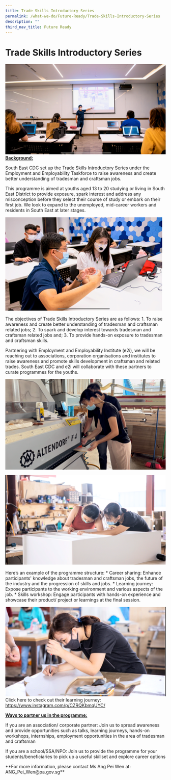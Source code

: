 ```yaml
---
title: Trade Skills Introductory Series
permalink: /what-we-do/Future-Ready/Trade-Skills-Introductory-Series
description: ""
third_nav_title: Future Ready
---
```

Trade Skills Introductory Series
===
![](/images/What%20We%20Do/Future%20Ready/Trades%20Skills%20Introductory%20Series%202%20(2).png)
<u>**Background:**</u>
</p>
South East CDC set up the Trade Skills Introductory Series under the Employment and Employability Taskforce to raise awareness and create better understanding of tradesman and craftsman jobs.
</p>
This programme is aimed at youths aged 13 to 20 studying or living in South East District to provide exposure, spark interest and address any misconception before they select their course of study or embark on their first job. We look to expand to the unemployed, mid-career workers and residents in South East at later stages.   

![](/images/What%20We%20Do/Future%20Ready/Trades%20Skills%20Introductory%20Series%203%20(2).png)
</p>
The objectives of Trade Skills Introductory Series are as follows:
1. To raise awareness and create better understanding of tradesman and craftsman related jobs; 
2. To spark and develop interest towards tradesman and craftsman related jobs and;
3. To provide hands-on exposure to tradesman and craftsman skills. 
</p>
Partnering with Employment and Employability Institute (e2i), we will be reaching out to associations, corporation organisations and institutes to raise awareness and promote skills development in craftsman and related trades. South East CDC and e2i will collaborate with these partners to curate programmes for the youths.

 ![](/images/What%20We%20Do/Future%20Ready/Trades%20Skills%20Introductory%20Series%204%20(3).png)
 
 ![](/images/What%20We%20Do/Future%20Ready/Trades%20Skills%20Introductory%20Series%206%20(2).png)
 </p>
Here’s an example of the programme structure:
* Career sharing: Enhance participants' knowledge about tradesman and craftsman jobs, the future of the industry and the progression of skills and jobs.  
* Learning journey: Expose participants to the working environment and various aspects of the job.
* Skills workshop: Engage participants with hands-on experience and showcase their product/ project or learnings at the final session.

![](/images/What%20We%20Do/Future%20Ready/Trades%20Skills%20Introductory%20Series%205%20(2).png)
Click here to check out their learning journey: https://www.instagram.com/p/CZRQKbmqUYC/
 
<u>**Ways to partner us in the programme:**</u></p>
If you are an association/ corporate partner: Join us to spread awareness and provide opportunities such as talks, learning journeys, hands-on workshops, internships, employment opportunities in the area of tradesman and craftsman
</p>
If you are a school/SSA/NPO: Join us to provide the programme for your students/beneficiaries to pick up a useful skillset and explore career options
</p>
**For more information, please contact Ms Ang Pei Wen at: ANG_Pei_Wen@pa.gov.sg**